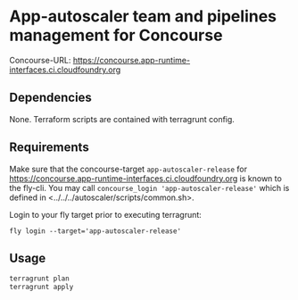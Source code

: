 # App-autoscaler team and pipelines management for Concourse
Concourse-URL: <https://concourse.app-runtime-interfaces.ci.cloudfoundry.org>

## Dependencies
None. Terraform scripts are contained with terragrunt config.

## Requirements
Make sure that the concourse-target `app-autoscaler-release` for <https://concourse.app-runtime-interfaces.ci.cloudfoundry.org> is known to the fly-cli. You may call `concourse_login 'app-autoscaler-release'` which is defined in <../../../autoscaler/scripts/common.sh>.

Login to your fly target prior to executing terragrunt:
```shell
fly login --target='app-autoscaler-release'
```

## Usage

```sh
terragrunt plan
terragrunt apply
```

